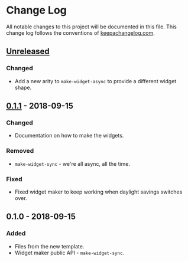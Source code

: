 # Change Log
All notable changes to this project will be documented in this file. This change log follows the conventions of [keepachangelog.com](http://keepachangelog.com/).

## [Unreleased]
### Changed
- Add a new arity to `make-widget-async` to provide a different widget shape.

## [0.1.1] - 2018-09-15
### Changed
- Documentation on how to make the widgets.

### Removed
- `make-widget-sync` - we're all async, all the time.

### Fixed
- Fixed widget maker to keep working when daylight savings switches over.

## 0.1.0 - 2018-09-15
### Added
- Files from the new template.
- Widget maker public API - `make-widget-sync`.

[Unreleased]: https://github.com/your-name/foppl-compiler/compare/0.1.1...HEAD
[0.1.1]: https://github.com/your-name/foppl-compiler/compare/0.1.0...0.1.1
